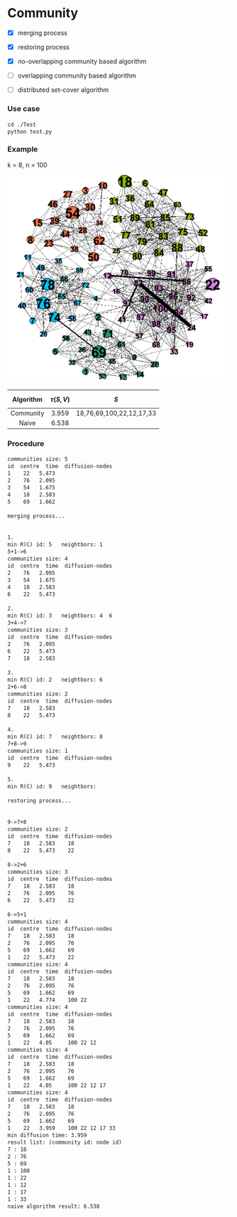 # Community

- [x] merging process 

- [x] restoring process

- [x] no-overlapping community based algorithm

- [ ] overlapping community based algorithm

- [ ] distributed set-cover algorithm

### Use case

    cd ./Test
    python test.py

### Example

k = 8, n = 100

 ![res](res.png)

| Algorithm | $$ \tau(S,V)$$ |           $S$            |
| :-------: | :------------: | :----------------------: |
| Community |     3.959      | 18,76,69,100,22,12,17,33 |
|   Naive   |     6.538      |                          |

### Procedure

```
communities size: 5
id  centre  time  diffusion-nodes
1    22   5.473    
2    76   2.095    
3    54   1.675    
4    18   2.583    
5    69   1.662    

merging process...


1.
min R(C) id: 5   neightbors: 1  
5+1->6
communities size: 4
id  centre  time  diffusion-nodes
2    76   2.095    
3    54   1.675    
4    18   2.583    
6    22   5.473    

2.
min R(C) id: 3   neightbors: 4  6  
3+4->7
communities size: 3
id  centre  time  diffusion-nodes
2    76   2.095    
6    22   5.473    
7    18   2.583    

3.
min R(C) id: 2   neightbors: 6  
2+6->8
communities size: 2
id  centre  time  diffusion-nodes
7    18   2.583    
8    22   5.473    

4.
min R(C) id: 7   neightbors: 8  
7+8->9
communities size: 1
id  centre  time  diffusion-nodes
9    22   5.473    

5.
min R(C) id: 9   neightbors: 

restoring process...


9->7+8
communities size: 2
id  centre  time  diffusion-nodes
7    18   2.583    18 
8    22   5.473    22 

8->2+6
communities size: 3
id  centre  time  diffusion-nodes
7    18   2.583    18 
2    76   2.095    76 
6    22   5.473    22 

6->5+1
communities size: 4
id  centre  time  diffusion-nodes
7    18   2.583    18 
2    76   2.095    76 
5    69   1.662    69 
1    22   5.473    22 
communities size: 4
id  centre  time  diffusion-nodes
7    18   2.583    18 
2    76   2.095    76 
5    69   1.662    69 
1    22   4.774    100 22 
communities size: 4
id  centre  time  diffusion-nodes
7    18   2.583    18 
2    76   2.095    76 
5    69   1.662    69 
1    22   4.05     100 22 12 
communities size: 4
id  centre  time  diffusion-nodes
7    18   2.583    18 
2    76   2.095    76 
5    69   1.662    69 
1    22   4.05     100 22 12 17 
communities size: 4
id  centre  time  diffusion-nodes
7    18   2.583    18 
2    76   2.095    76 
5    69   1.662    69 
1    22   3.959    100 22 12 17 33 
min diffusion time: 3.959
result list: (community id: node id)
7 : 18 
2 : 76 
5 : 69 
1 : 100 
1 : 22 
1 : 12 
1 : 17 
1 : 33 
naive algorithm result: 6.538

```